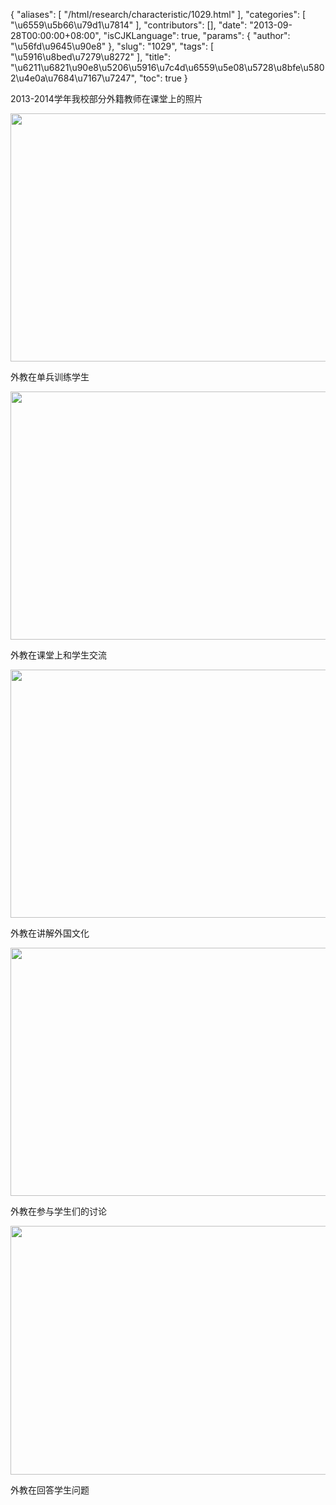 {
    "aliases": [
        "/html/research/characteristic/1029.html"
    ],
    "categories": [
        "\u6559\u5b66\u79d1\u7814"
    ],
    "contributors": [],
    "date": "2013-09-28T00:00:00+08:00",
    "isCJKLanguage": true,
    "params": {
        "author": "\u56fd\u9645\u90e8"
    },
    "slug": "1029",
    "tags": [
        "\u5916\u8bed\u7279\u8272"
    ],
    "title": "\u6211\u6821\u90e8\u5206\u5916\u7c4d\u6559\u5e08\u5728\u8bfe\u5802\u4e0a\u7684\u7167\u7247",
    "toc": true
}

2013-2014学年我校部分外籍教师在课堂上的照片




  






<img
    src="https://cdn.tfls.online/mirror/full/c3a17327db4c4d66b32543a02b13538a53b269ad.jpg"
    style="display:block;margin-left:auto;margin-right:auto;"
    decoding="async"
    fetchpriority="auto"
    loading="lazy"
    height="397"
    width="600"
/>




外教在单兵训练学生





<img
    src="https://cdn.tfls.online/mirror/full/b82f8160ff8f099d21f5e06d63669a2eed6ba6f3.jpg"
    style="display:block;margin-left:auto;margin-right:auto;"
    decoding="async"
    fetchpriority="auto"
    loading="lazy"
    height="397"
    width="600"
/>




外教在课堂上和学生交流





<img
    src="https://cdn.tfls.online/mirror/full/ee9500fc309719b0ac83bae22065e668dbd74515.jpg"
    style="display:block;margin-left:auto;margin-right:auto;"
    decoding="async"
    fetchpriority="auto"
    loading="lazy"
    height="397"
    width="600"
/>




外教在讲解外国文化





<img
    src="https://cdn.tfls.online/mirror/full/46173a5257738413bce9093ea90b333271bed10c.jpg"
    style="display:block;margin-left:auto;margin-right:auto;"
    decoding="async"
    fetchpriority="auto"
    loading="lazy"
    height="397"
    width="600"
/>




外教在参与学生们的讨论





<img
    src="https://cdn.tfls.online/mirror/full/81b3b2a46c7d98955beceb75f2c05701a7de01c3.jpg"
    style="display:block;margin-left:auto;margin-right:auto;"
    decoding="async"
    fetchpriority="auto"
    loading="lazy"
    height="398"
    width="600"
/>




外教在回答学生问题


